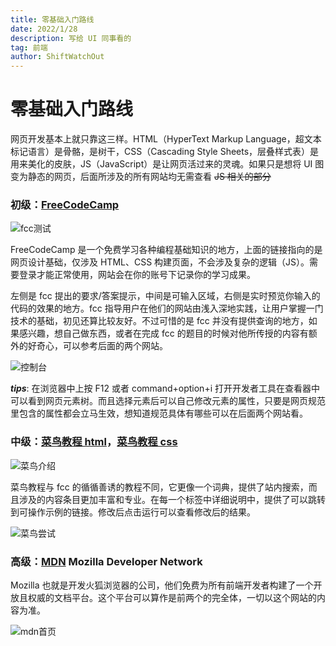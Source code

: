 ```yaml
---
title: 零基础入门路线
date: 2022/1/28
description: 写给 UI 同事看的
tag: 前端
author: ShiftWatchOut
---
```


# 零基础入门路线

网页开发基本上就只靠这三样。HTML（HyperText Markup Language，超文本标记语言）是骨骼，是树干，CSS（Cascading Style Sheets，层叠样式表）是用来美化的皮肤，JS（JavaScript）是让网页活过来的灵魂。如果只是想将 UI 图变为静态的网页，后面所涉及的所有网站均无需查看 ~~JS 相关的部分~~

### 初级：[FreeCodeCamp](https://chinese.freecodecamp.org/learn/responsive-web-design/)

![fcc测试](/images/fcc-intro.png)

FreeCodeCamp 是一个免费学习各种编程基础知识的地方，上面的链接指向的是网页设计基础，仅涉及 HTML、CSS 构建页面，不会涉及复杂的逻辑（JS）。需要登录才能正常使用，网站会在你的账号下记录你的学习成果。

左侧是 fcc 提出的要求/答案提示，中间是可输入区域，右侧是实时预览你输入的代码的效果的地方。fcc 指导用户在他们的网站由浅入深地实践，让用户掌握一门技术的基础，初见还算比较友好。不过可惜的是 fcc 并没有提供查询的地方，如果感兴趣，想自己做东西，或者在完成 fcc 的题目的时候对他所传授的内容有额外的好奇心，可以参考后面的两个网站。

![控制台](/images/console-intro.png)

**_tips_**: 在浏览器中上按 F12 或者 command+option+i 打开开发者工具在查看器中可以看到网页元素树。而且选择元素后可以自己修改元素的属性，只要是网页规范里包含的属性都会立马生效，想知道规范具体有哪些可以在后面两个网站看。

### 中级：[菜鸟教程 html](https://www.runoob.com/html/html-tutorial.html)，[菜鸟教程 css](https://www.runoob.com/css/css-tutorial.html)

![菜鸟介绍](/images/noob-intro.png)

菜鸟教程与 fcc 的循循善诱的教程不同，它更像一个词典，提供了站内搜索，而且涉及的内容条目更加丰富和专业。在每一个标签中详细说明中，提供了可以跳转到可操作示例的链接。修改后点击运行可以查看修改后的结果。

![菜鸟尝试](/images/noob-try.png)

### 高级：[MDN](https://developer.mozilla.org/zh-CN/docs/Web/HTML#tools) Mozilla Developer Network

Mozilla 也就是开发火狐浏览器的公司，他们免费为所有前端开发者构建了一个开放且权威的文档平台。这个平台可以算作是前两个的完全体，一切以这个网站的内容为准。

![mdn首页](/images/mdn-intro.png)
